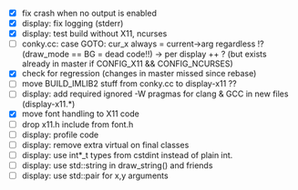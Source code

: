 - [X] fix crash when no output is enabled
- [X] display: fix logging (stderr)
- [X] display: test build without X11, ncurses
- [ ] conky.cc: case GOTO: cur_x always = current->arg regardless !? (draw_mode == BG = dead code!!) -> per display ++ ? (but exists already in master if CONFIG_X11 && CONFIG_NCURSES)
- [X] check for regression (changes in master missed since rebase)
- [ ] move BUILD_IMLIB2 stuff from conky.cc to display-x11 ??
- [ ] display: add required ignored -W pragmas for clang & GCC in new files (display-x11.*)
- [X] move font handling to X11 code
- [ ] drop x11.h include from font.h
- [ ] display: profile code
- [ ] display: remove extra virtual on final classes
- [ ] display: use int*_t types from cstdint instead of plain int.
- [ ] display: use std::string in draw_string() and friends
- [ ] display: use std::pair for x,y arguments
